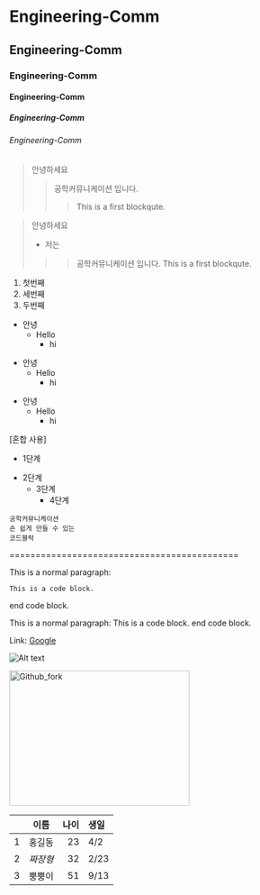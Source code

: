 # Engineering-Comm
## Engineering-Comm
### Engineering-Comm
#### Engineering-Comm
##### Engineering-Comm
###### Engineering-Comm


> 안녕하세요
>> 공학커뮤니케이션 입니다.
>>> This is a first blockqute.


> 안녕하세요
> + 저는 
>>> 공학커뮤니케이션 입니다.
>>> This is a first blockqute.


1) 첫번째
3) 세번째
2) 두번째


+ 안녕
  + Hello
    + hi


* 안녕
  * Hello
    * hi

- 안녕
  - Hello
    - hi
 
[혼합 사용]
 * 1단계
  - 2단계
    + 3단계
      + 4단계



```
공학커뮤니케이션
손 쉽게 만들 수 있는
코드블럭
```



============================================



This is a normal paragraph:

    This is a code block.
    
end code block.

This is a normal paragraph:
    This is a code block.
end code block.

Link: [Google][googlelink]

[googlelink]: https://google.com "Go google"

![Alt text](https://user-images.githubusercontent.com/79644567/123537966-4b51ef00-d76d-11eb-9c92-ef95897e1a1e.PNG "Optional title")

<img src="https://user-images.githubusercontent.com/79644567/123537966-4b51ef00-d76d-11eb-9c92-ef95897e1a1e.PNG" width="320px" height="240px" title="px(픽셀) 크기 설정" alt="Github_fork"></img><br/>

| | 이름 | 나이 | 생일 |
| :-: | :-: | -: | :- |
| 1 | 홍길동 | 23 | 4/2 |
| 2 | *짜장형* | 32 | 2/23|
| 3 | 뿡뿡이 | 51 | 9/13 |
